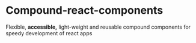 <h1> Compound-react-components </h1>
<p> Flexible, <strong>accessible,</strong> light-weight and reusable compound components for speedy development of react apps </p>
